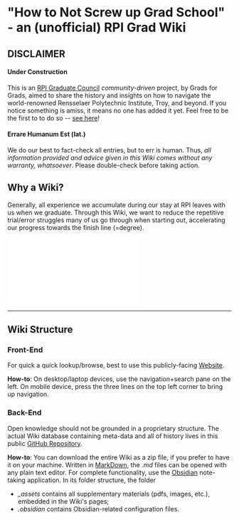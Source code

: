 # "How to Not Screw up Grad School" - an (unofficial) RPI Grad Wiki

## DISCLAIMER

#### Under Construction
This is an [RPI Graduate Council](RPI/Graduate%20Council/GC%20Overview.md) _community-driven_ project, by Grads for Grads, aimed to share the history and insights on how to navigate the world-renowned Rensselaer Polytechnic Institute, Troy, and beyond.  If you notice something is amiss, it means no one has added it yet. Feel free to be the first to to do so -- [see here](CONTRIBUTE.md)!
#### Errare Humanum Est (lat.)
We do our best to fact-check all entries, but to err is human. Thus, _all information provided and advice given in this Wiki comes without any warranty, whatsoever_. Please double-check before taking action.

## Why a Wiki?
Generally, all experience we accumulate during our stay at RPI leaves with us when we graduate. Through this Wiki, we want to reduce the repetitive trial/error struggles many of us go through when starting out, accelerating our progress towards the finish line (=degree).


![CONTRIBUTE](CONTRIBUTE.md)

---
## Wiki Structure

### Front-End
For quick a quick lookup/browse, best to use this publicly-facing [Website](https://publish.obsidian.md/rpi-grad-wiki).

**How-to**: On desktop/laptop devices, use the navigation+search pane on the left. On mobile device, press the three lines on the top left corner to bring up navigation.

### Back-End
Open knowledge should not be grounded in a proprietary structure.
The actual Wiki database containing meta-data and all of history lives in this public [GitHub Repository](https://github.com/rpi-graduate-council/grad-wiki/). 

**How-to**: You can download the entire Wiki as a zip file, if you prefer to have it on your machine. Written in [MarkDown](https://en.wikipedia.org/wiki/markdown), the _.md_ files can be opened with any plain text editor. For complete functionality, use the [Obsidian](https://obsidian.md/) note-taking application. In its folder structure, the folder
- _\_assets_ contains all supplementary materials (pdfs, images, etc.), embedded in the Wiki's pages;
- _.obsidian_ contains Obsidian-related configuration files.